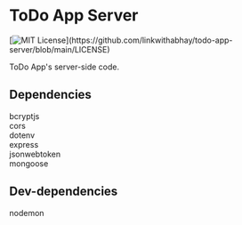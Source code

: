 # ToDo App Server

[![MIT License](https://img.shields.io/apm/l/atomic-design-ui.svg?)](https://github.com/linkwithabhay/todo-app-server/blob/main/LICENSE)

ToDo App's server-side code.

## Dependencies

bcryptjs  
cors  
dotenv  
express  
jsonwebtoken  
mongoose

## Dev-dependencies

nodemon
